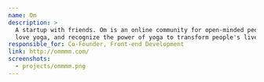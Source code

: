 ```yaml
---
name: Om
description: >
  A startup with friends. Om is an online community for open-minded people who
  love yoga, and recognize the power of yoga to transform people's lives.
responsible_for: Co-Founder, Front-end Development
link: http://ommmm.com/
screenshots:
  - projects/ommmm.png
---
```

